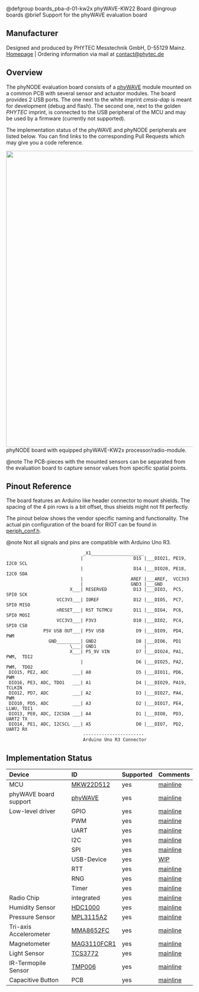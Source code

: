 @defgroup    boards_pba-d-01-kw2x phyWAVE-KW22 Board
@ingroup     boards
@brief       Support for the phyWAVE evaluation board

## Manufacturer
Designed and produced by PHYTEC Messtechnik GmbH, D-55129 Mainz.
[Homepage](http://www.phytec.de) | Ordering information via mail at
contact@phytec.de

## Overview

The phyNODE evaluation board consists of a [phyWAVE](https://www.phytec.de/produkte/internet-of-things/phywave/)
module mounted on a common PCB with several sensor and actuator modules.
The board provides 2 USB ports. The one next to the white imprint *cmsis-dap*
is meant for development (debug and flash). The second one, next to the golden
*PHYTEC* imprint, is connected to the USB peripheral of the MCU and may be used
by a firmware (currently not supported).


The implementation status of the phyWAVE and phyNODE peripherals are listed
below. You can find links to the corresponding Pull Requests which may give you
a code reference.

<img src="https://raw.githubusercontent.com/jremmert-phytec-iot/Pictures_Phytec_IOT/master/EvalBoard_3.png" width="800" />
phyNODE board with equipped phyWAVE-KW2x processor/radio-module.

@note The PCB-pieces with the mounted sensors can be separated from the
      evaluation board to capture sensor values from specific spatial points.

## Pinout Reference

The board features an Arduino like header connector to mount shields. The
spacing of the 4 pin rows is a bit offset, thus shields might not fit perfectly.

The pinout below shows the vendor specific naming and functionality.
The actual pin configuration of the board for RIOT can be found in
[periph_conf.h](https://github.com/RIOT-OS/RIOT/blob/master/boards/pba-d-01-kw2x/include/periph_conf.h).

@note Not all signals and pins are compatible with Arduino Uno R3.

~~~~~~~~~~~~~~~~~~~~~~~~~~~~~~~~~~~~~~~~~~~~~~~~~~~~~~~~~~~~~~~~~~~~~~~~~~~~~~~~
                             _X1____________________
                            |                   D15 |___DIO21, PE19, I2C0 SCL
                            |                   D14 |___DIO20, PE18, I2C0 SDA
                            |                  AREF |___AREF,  VCC3V3
                            |                  GND3 |___GND
                        X___| RESERVED          D13 |___DIO3,  PC5,  SPI0 SCK
                   VCC3V3___| IOREF             D12 |___DIO5,  PC7,  SPI0 MISO
                   nRESET___| RST TGTMCU        D11 |___DIO4,  PC6,  SPI0 MOSI
                   VCC3V3___| P3V3              D10 |___DIO2,  PC4,  SPI0 CS0
              P5V USB OUT___| P5V USB            D9 |___DIO9,  PD4,  PWM
                GND_________| GND2               D8 |___DIO6,  PD1
                        \___| GND1                  |
                        X___| P5_9V VIN          D7 |___DIO24, PA1,  PWM,  TDI2
                            |                    D6 |___DIO25, PA2,  PWM,  TDO2
 DIO15, PE2, ADC         ___| A0                 D5 |___DIO11, PD6,  PWM
 DIO16, PE3, ADC, TDO1   ___| A1                 D4 |___DIO29, PA19, TCLKIN
 DIO12, PD7, ADC         ___| A2                 D3 |___DIO27, PA4,  PWM
 DIO10, PD5, ADC         ___| A3                 D2 |___DIO17, PE4,  LLWU, TDI1
 DIO13, PE0, ADC, I2CSDA ___| A4                 D1 |___DIO8,  PD3,  UART2 TX
 DIO14, PE1, ADC, I2CSCL ___| A5                 D0 |___DIO7,  PD2,  UART2 RX
                             -----------------------
                             Arduino Uno R3 Connector
~~~~~~~~~~~~~~~~~~~~~~~~~~~~~~~~~~~~~~~~~~~~~~~~~~~~~~~~~~~~~~~~~~~~~~~~~~~~~~~~

## Implementation Status

| Device | ID        | Supported | Comments  |
|:------------- |:------------- |:------------- |:------------- |
| MCU        | [MKW22D512](http://www.freescale.com/webapp/sps/site/prod_summary.jsp?code=KW2x) | yes | [mainline](https://github.com/RIOT-OS/RIOT/pull/2265) |
| phyWAVE board support | [phyWAVE](http://www.phytec.de/de/produkte/internet-of-things/phywave.html) | yes | [mainline](https://github.com/RIOT-OS/RIOT/pull/2059) |
| Low-level driver | GPIO    | yes       | [mainline](https://github.com/RIOT-OS/RIOT/pull/2265)|
|        | PWM       | yes       | [mainline](https://github.com/RIOT-OS/RIOT/pull/2265)|
|        | UART      | yes       | [mainline](https://github.com/RIOT-OS/RIOT/pull/2265)|
|        | I2C       | yes       | [mainline](https://github.com/RIOT-OS/RIOT/pull/2265)|
|        | SPI       | yes       | [mainline](https://github.com/RIOT-OS/RIOT/pull/2265) |
|        | USB-Device    | yes       | [WIP](https://github.com/RIOT-OS/RIOT/pull/3890)|
|        | RTT       | yes       | [mainline](https://github.com/RIOT-OS/RIOT/pull/2265) |
|        | RNG       | yes       | [mainline](https://github.com/RIOT-OS/RIOT/pull/2265) |
|        | Timer     | yes       | [mainline](https://github.com/RIOT-OS/RIOT/pull/2265) |
| Radio Chip | integrated    | yes       | [mainline](https://github.com/RIOT-OS/RIOT/pull/2756) |
| Humidity Sensor    | [HDC1000](http://www.ti.com/lit/ds/symlink/hdc1000.pdf)   | yes       | [mainline](https://github.com/RIOT-OS/RIOT/pull/2070) |
| Pressure Sensor    | [MPL3115A2](http://www.nxp.com/products/sensors/pressure-sensors/barometric-pressure-15-to-115-kpa/20-to-110kpa-absolute-digital-pressure-sensor:MPL3115A2?) | yes       | [mainline](https://github.com/RIOT-OS/RIOT/pull/2123) |
| Tri-axis Accelerometer | [MMA8652FC](http://www.nxp.com/products/sensors/accelerometers/3-axis-accelerometers/2g-4g-8g-low-g-12-bit-digital-accelerometer:MMA8652FC)   | yes | [mainline](https://github.com/RIOT-OS/RIOT/pull/2119) |
| Magnetometer   | [MAG3110FCR1](http://www.nxp.com/products/sensors/magnetometers/sample-data-sets-for-inertial-and-magnetic-sensors/freescale-high-accuracy-3d-magnetometer:MAG3110)   | yes       | [mainline](https://github.com/RIOT-OS/RIOT/pull/2121) |
| Light Sensor   | [TCS3772](https://ams.com/documents/20143/36005/TCS3772_DS000175_3-00.pdf/8689a345-f46b-d3f0-f839-eb8d38ead80d)   | yes       | [mainline](https://github.com/RIOT-OS/RIOT/pull/3135) |
| IR-Termopile Sensor    | [TMP006](http://www.ti.com/ww/eu/sensampbook/tmp006.pdf)    |yes       | [mainline](https://github.com/RIOT-OS/RIOT/pull/2148) |
| Capacitive Button  | PCB   | yes        | [mainline](https://github.com/RIOT-OS/RIOT/pull/7147) |
